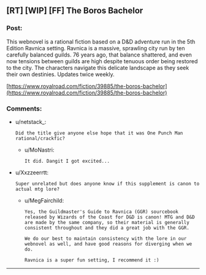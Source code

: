 ## [RT] [WIP] [FF] The Boros Bachelor

### Post:

This webnovel is a rational fiction based on a D&D adventure run in the 5th Edition Ravnica setting. Ravnica is a massive, sprawling city run by ten carefully balanced guilds. 76 years ago, that balance shattered, and even now tensions between guilds are high despite tenuous order being restored to the city. The characters navigate this delicate landscape as they seek their own destinies. Updates twice weekly.

[https://www.royalroad.com/fiction/39885/the-boros-bachelor](https://www.royalroad.com/fiction/39885/the-boros-bachelor)

### Comments:

- u/netstack_:
  ```
  Did the title give anyone else hope that it was One Punch Man rational/crackfic?
  ```

  - u/MoNastri:
    ```
    It did. Dangit I got excited...
    ```

- u/Xxzzeerrtt:
  ```
  Super unrelated but does anyone know if this supplement is canon to actual mtg lore?
  ```

  - u/MegFairchild:
    ```
    Yes, the Guildmaster's Guide to Ravnica (GGR) sourcebook released by Wizards of the Coast for D&D is canon! MTG and D&D are made by the same company, so their material is generally consistent throughout and they did a great job with the GGR. 

    We do our best to maintain consistency with the lore in our webnovel as well, and have good reasons for diverging when we do. 

    Ravnica is a super fun setting, I recommend it :)
    ```

---

